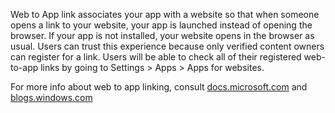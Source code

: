﻿Web to App link associates your app with a website so that when someone opens a link to your website, your app is launched instead of opening the browser. If your app is not installed, your website opens in the browser as usual. Users can trust this experience because only verified content owners can register for a link. Users will be able to check all of their registered web-to-app links by going to Settings > Apps > Apps for websites.

For more info about web to app linking, consult 
[docs.microsoft.com](https://docs.microsoft.com/windows/uwp/launch-resume/web-to-app-linking) and
[blogs.windows.com](https://blogs.windows.com/buildingapps/2016/10/14/web-to-app-linking-with-appurihandlers/)